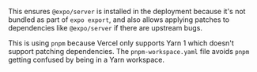 This ensures `@expo/server` is installed in the deployment because it's not bundled as part of
`expo export`, and also allows applying patches to dependencies like `@expo/server` if there are
upstream bugs.

This is using `pnpm` because Vercel only supports Yarn 1 which doesn't support patching
dependencies. The `pnpm-workspace.yaml` file avoids `pnpm` getting confused by being in a Yarn
workspace.
